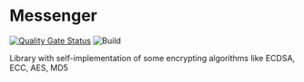 # Messenger
[![Quality Gate Status](https://sonarcloud.io/api/project_badges/measure?project=AndreyKaBelka_Cryptography&metric=alert_status)](https://sonarcloud.io/dashboard?id=AndreyKaBelka_Cryptography)
![Build](https://github.com/AndreyKaBelka/Cryptography/actions/workflows/build.yml/badge.svg)

Library with self-implementation of some encrypting algorithms like ECDSA, ECC, AES, MD5
